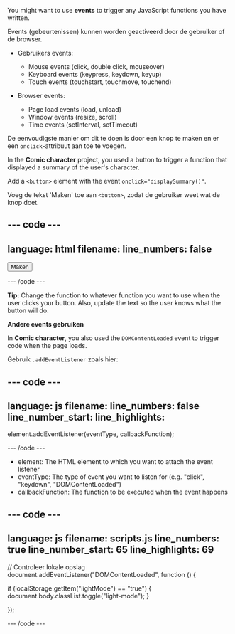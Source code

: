 You might want to use **events** to trigger any JavaScript functions you have written.

Events (gebeurtenissen) kunnen worden geactiveerd door de gebruiker of de browser.

- Gebruikers events:
  - Mouse events (click, double click, mouseover)
  - Keyboard events (keypress, keydown, keyup)
  - Touch events (touchstart, touchmove, touchend)

- Browser events:
  - Page load events (load, unload)
  - Window events (resize, scroll)
  - Time events (setInterval, setTimeout)

De eenvoudigste manier om dit te doen is door een knop te maken en er een `onclick`-attribuut aan toe te voegen.

In the **Comic character** project, you used a button to trigger a function that displayed a summary of the user's character.

Add a `<button>` element with the event `onclick="displaySummary()"`.

Voeg de tekst 'Maken' toe aan `<button>`, zodat de gebruiker weet wat de knop doet.

## --- code ---

language: html
filename:
line_numbers: false
--------------------------------------------------------

<button onclick="displaySummary()">Maken</button>

\--- /code ---

**Tip:** Change the function to whatever function you want to use when the user clicks your button. Also, update the text so the user knows what the button will do.

**Andere events gebruiken**

In **Comic character**, you also used the `DOMContentLoaded` event to trigger code when the page loads.

Gebruik `.addEventListener` zoals hier:

## --- code ---

language: js
filename:
line_numbers: false
line_number_start:
line_highlights:
-----------------------------------------------------

element.addEventListener(eventType, callbackFunction);

\--- /code ---

- element: The HTML element to which you want to attach the event listener
- eventType: The type of event you want to listen for (e.g. "click", "keydown", "DOMContentLoaded")
- callbackFunction: The function to be executed when the event happens

## --- code ---

language: js
filename: scripts.js
line_numbers: true
line_number_start: 65
line_highlights: 69
--------------------------------------------------------

// Controleer lokale opslag
document.addEventListener("DOMContentLoaded", function () {

if (localStorage.getItem("lightMode") == "true") {
document.body.classList.toggle("light-mode");
}

});

\--- /code ---
